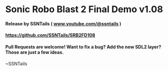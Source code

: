 # Sonic Robo Blast 2 Final Demo v1.08
#### Release by SSNTails ( www.youtube.com/@ssntails )
#### https://github.com/SSNTails/SRB2FD108

#### Pull Requests are welcome! Want to fix a bug? Add the new SDL2 layer? Those are just a few ideas.


~SSNTails